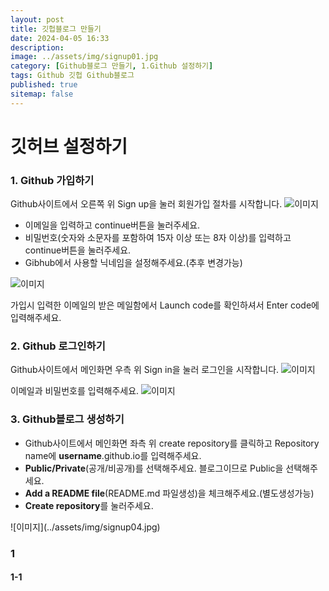 ```yaml
---
layout: post
title: 깃헙블로그 만들기
date: 2024-04-05 16:33
description: 
image: ../assets/img/signup01.jpg
category: [Github블로그 만들기, 1.Github 설정하기]
tags: Github 깃헙 Github블로그
published: true
sitemap: false
---
```



# <B>깃허브 설정하기</B>

### 1. Github 가입하기

Github사이트에서 오른쪽 위 Sign up을 눌러 회원가입 절차를 시작합니다.
![이미지](../assets/img/signup02.jpg)

<ul>
<li>이메일을 입력하고 continue버튼을 눌러주세요.</li>
<li>비밀번호(숫자와 소문자를 포함하여 15자 이상 또는 8자 이상)를 입력하고 continue버튼을 눌러주세요.</li>
<li>Gibhub에서 사용할 닉네임을 설정해주세요.(추후 변경가능)</li>
</ul>


![이미지](../assets/img/signup03.jpg)

가입시 입력한 이메일의 받은 메일함에서 Launch code를 확인하셔서 Enter code에 입력해주세요.

### 2. Github 로그인하기

Github사이트에서 메인화면 우측 위 Sign in을 눌러 로그인을 시작합니다.
![이미지](../assets/img/signup01.jpg)

이메일과 비밀번호를 입력해주세요.
![이미지](../assets/img/signup04.jpg)


### 3. Github블로그 생성하기

<ul>
<li>Github사이트에서 메인화면 좌측 위 create repository를 클릭하고 Repository name에 <b>username</b>.github.io를 입력해주세요.</li>
<li><b>Public/Private</b>(공개/비공개)를 선택해주세요. 블로그이므로 Public을 선택해주세요.</li>
<li><b>Add a README file</b>(README.md 파일생성)을 체크해주세요.(별도생성가능)</li>
<li><b>Create repository</b>를 눌러주세요.</li>
</ul>
![이미지](../assets/img/signup04.jpg)





### 1 
#### 1-1